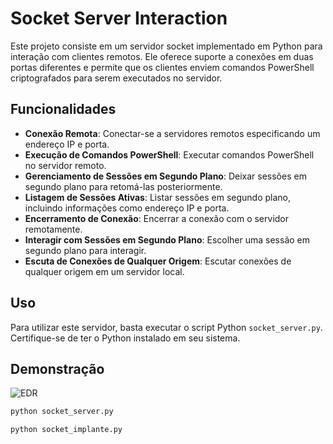# Socket Server Interaction

Este projeto consiste em um servidor socket implementado em Python para interação com clientes remotos. Ele oferece suporte a conexões em duas portas diferentes e permite que os clientes enviem comandos PowerShell criptografados para serem executados no servidor.

## Funcionalidades

- **Conexão Remota**: Conectar-se a servidores remotos especificando um endereço IP e porta.
- **Execução de Comandos PowerShell**: Executar comandos PowerShell no servidor remoto.
- **Gerenciamento de Sessões em Segundo Plano**: Deixar sessões em segundo plano para retomá-las posteriormente.
- **Listagem de Sessões Ativas**: Listar sessões em segundo plano, incluindo informações como endereço IP e porta.
- **Encerramento de Conexão**: Encerrar a conexão com o servidor remotamente.
- **Interagir com Sessões em Segundo Plano**: Escolher uma sessão em segundo plano para interagir.
- **Escuta de Conexões de Qualquer Origem**: Escutar conexões de qualquer origem em um servidor local.

## Uso

Para utilizar este servidor, basta executar o script Python `socket_server.py`. Certifique-se de ter o Python instalado em seu sistema.

## Demonstração

![EDR](https://github.com/daniel-de-lima0xa/TelegramBotHub/assets/59209081/0c4044de-f03b-465e-8a04-84e5c97a10e1)



```bash
python socket_server.py

python socket_implante.py
